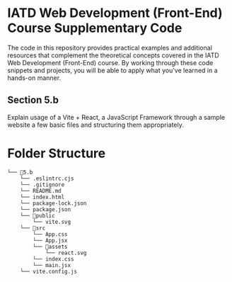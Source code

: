 # IATD Web Development (Front-End) Course Supplementary Code


The code in this repository provides practical examples and additional resources that complement the theoretical concepts covered in the IATD Web Development (Front-End) course. By working through these code snippets and projects, you will be able to apply what you've learned in a hands-on manner.

## Section 5.b

Explain usage of a Vite + React, a JavaScript Framework through a sample website  a few basic files and structuring them appropriately.

# Folder Structure

```
└── 📁5.b
    └── .eslintrc.cjs
    └── .gitignore
    └── README.md
    └── index.html
    └── package-lock.json
    └── package.json
    └── 📁public
        └── vite.svg
    └── 📁src
        └── App.css
        └── App.jsx
        └── 📁assets
            └── react.svg
        └── index.css
        └── main.jsx
    └── vite.config.js
```